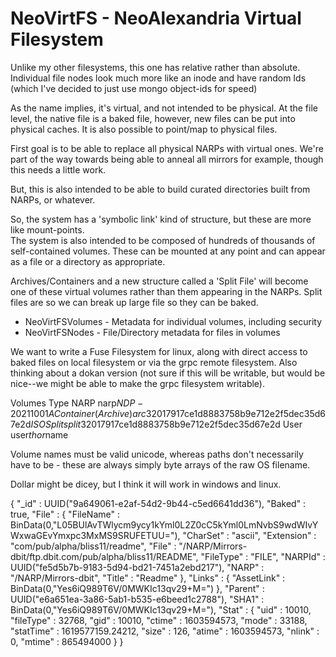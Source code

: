 ﻿# NeoVirtFS - NeoAlexandria Virtual Filesystem

Unlike my other filesystems, this one has relative rather than absolute.
Individual file nodes look much more like an inode and have random Ids (which I've decided to just use mongo object-ids for speed)

As the name implies, it's virtual, and not intended to be physical.   At the file level, the native file is a baked file, however, new files can be put into physical caches. 
It is also possible to point/map to physical files.

First goal is to be able to replace all physical NARPs with virtual ones.   We're part of the way towards being able to anneal all mirrors for example, though this needs a little work.

But, this is also intended to be able to build curated directories built from NARPs, or whatever.

So, the system has a 'symbolic link' kind of structure, but these are more like mount-points.   
The system is also intended to be composed of hundreds of thousands of self-contained volumes.   These can be mounted at any point and can appear as a file or a directory as appropriate.

Archives/Containers and a new structure called a 'Split File' will become one of these virtual volumes rather than them appearing in the NARPs.   Split files are so we can break up 
large file so they can be baked.

 * NeoVirtFSVolumes - Metadata for individual volumes, including security
 * NeoVirtFSNodes - File/Directory metadata for files in volumes

We want to write a Fuse Filesystem for linux, along with direct access to baked files on local filesystem or via the grpc remote filesystem.
Also thinking about a dokan version (not sure if this will be writable, but would be nice--we might be able to make the grpc filesystem writable).

Volumes
	Type
		NARP					narp$NDP-20211001A
		Container (Archive)		arc$32017917ce1d8883758b9e712e2f5dec35d67e2d$ISO
		Split					split$32017917ce1d8883758b9e712e2f5dec35d67e2d
		User					user$thor$name

Volume names must be valid unicode, whereas paths don't necessarily have to be - these are always simply byte arrays of the raw OS filename.

Dollar might be dicey, but I think it will work in windows and linux.

{
        "_id" : UUID("9a649061-e2af-54d2-9b44-c5ed6641dd36"),
        "Baked" : true,
        "File" : {
                "FileName" : BinData(0,"L05BUlAvTWlycm9ycy1kYml0L2Z0cC5kYml0LmNvbS9wdWIvYWxwaGEvYmxpc3MxMS9SRUFETUU="),
                "CharSet" : "ascii",
                "Extension" : "com/pub/alpha/bliss11/readme",
                "File" : "/NARP/Mirrors-dbit/ftp.dbit.com/pub/alpha/bliss11/README",
                "FileType" : "FILE",
                "NARPId" : UUID("fe5d5b7b-9183-5d94-bd21-7451a2ebd217"),
                "NARP" : "/NARP/Mirrors-dbit",
                "Title" : "Readme"
        },
        "Links" : {
                "AssetLink" : BinData(0,"Yes6iQ989T6V/0MWKIc13qv29+M=")
        },
        "Parent" : UUID("e6a651ea-3a86-5ab1-b535-e6beed1c2788"),
        "SHA1" : BinData(0,"Yes6iQ989T6V/0MWKIc13qv29+M="),
        "Stat" : {
                "uid" : 10010,
                "fileType" : 32768,
                "gid" : 10010,
                "ctime" : 1603594573,
                "mode" : 33188,
                "statTime" : 1619577159.24212,
                "size" : 126,
                "atime" : 1603594573,
                "nlink" : 0,
                "mtime" : 865494000
        }
}


